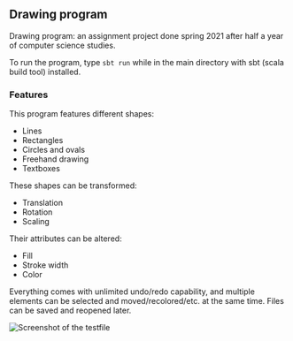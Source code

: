 ## Drawing program
Drawing program: an assignment project done spring 2021 after half a year of computer science studies.

To run the program, type 
`sbt run`
while in the main directory with sbt (scala build tool) installed. 

### Features
This program features different shapes:
* Lines
* Rectangles
* Circles and ovals
* Freehand drawing
* Textboxes

These shapes can be transformed: 
* Translation
* Rotation
* Scaling

Their attributes can be altered:
* Fill
* Stroke width
* Color

Everything comes with unlimited undo/redo capability, and multiple elements can be selected and moved/recolored/etc. at the same time. Files can be saved and reopened later. 

![Screenshot of the testfile](https://version.aalto.fi/gitlab/etzellp1/drawing-program/-/blob/master/screenshot.png)
